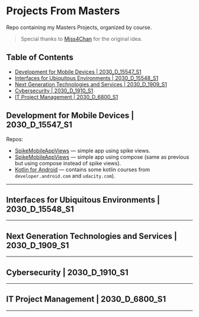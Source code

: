# Projects From Masters
Repo containing my Masters Projects, organized by course.
> Special thanks to [Miss4Chan](https://github.com/Miss4Chan) for the original idea.

## Table of Contents
- [Development for Mobile Devices | 2030_D_15547_S1](#development-for-mobile-devices--2030_d_15547_s1)
- [Interfaces for Ubiquitous Environments | 2030_D_15548_S1](#interfaces-for-ubiquitous-environments--2030_d_15548_s1)  
- [Next Generation Technologies and Services | 2030_D_1909_S1](#next-generation-technologies-and-services--2030_d_1909_s1)  
- [Cybersecurity | 2030_D_1910_S1](#cybersecurity--2030_d_1910_s1)  
- [IT Project Management | 2030_D_6800_S1](#it-project-management--2030_d_6800_s1)

## Development for Mobile Devices | 2030_D_15547_S1

Repos:
- [SpikeMobileAppViews](https://github.com/lCubosl/IPL_MEICM_DMD_T01) — simple app using spike views.
- [SpikeMobileAppViews](https://github.com/lCubosl/IPL_MEICM_DMD_T02) — simple app using compose (same as previous but using compose instead of spike views).
- [Kotlin for Android](https://github.com/lCubosl/intro-to-kotlin) — contains some kotlin courses from `developer.android.com` and `udacity.com`).

---

## Interfaces for Ubiquitous Environments | 2030_D_15548_S1   

---

## Next Generation Technologies and Services | 2030_D_1909_S1  

---

## Cybersecurity | 2030_D_1910_S1  

---

## IT Project Management | 2030_D_6800_S1 

---
